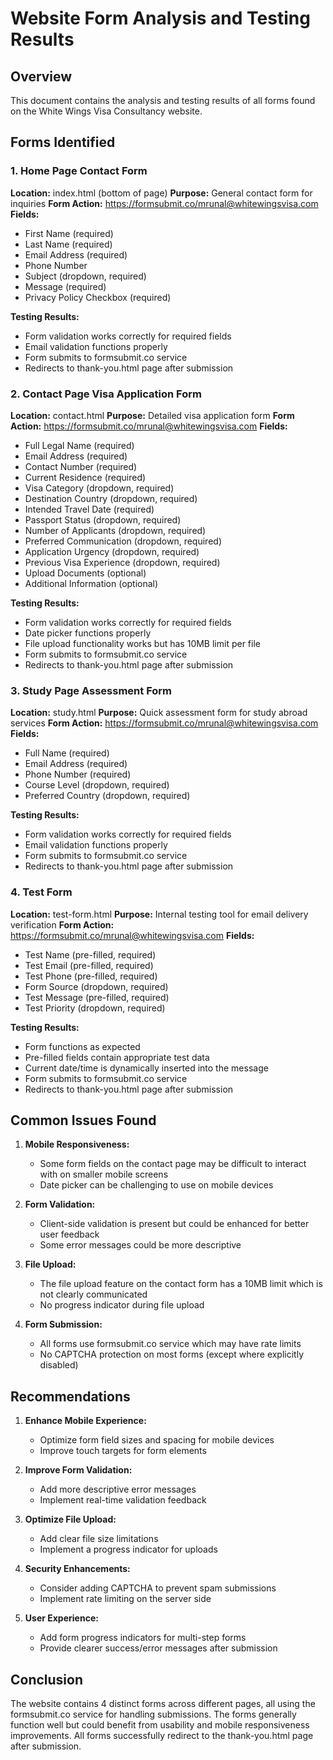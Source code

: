 # Website Form Analysis and Testing Results

## Overview
This document contains the analysis and testing results of all forms found on the White Wings Visa Consultancy website.

## Forms Identified

### 1. Home Page Contact Form
**Location:** index.html (bottom of page)
**Purpose:** General contact form for inquiries
**Form Action:** https://formsubmit.co/mrunal@whitewingsvisa.com
**Fields:**
- First Name (required)
- Last Name (required)
- Email Address (required)
- Phone Number
- Subject (dropdown, required)
- Message (required)
- Privacy Policy Checkbox (required)

**Testing Results:**
- Form validation works correctly for required fields
- Email validation functions properly
- Form submits to formsubmit.co service
- Redirects to thank-you.html page after submission

### 2. Contact Page Visa Application Form
**Location:** contact.html
**Purpose:** Detailed visa application form
**Form Action:** https://formsubmit.co/mrunal@whitewingsvisa.com
**Fields:**
- Full Legal Name (required)
- Email Address (required)
- Contact Number (required)
- Current Residence (required)
- Visa Category (dropdown, required)
- Destination Country (dropdown, required)
- Intended Travel Date (required)
- Passport Status (dropdown, required)
- Number of Applicants (dropdown, required)
- Preferred Communication (dropdown, required)
- Application Urgency (dropdown, required)
- Previous Visa Experience (dropdown, required)
- Upload Documents (optional)
- Additional Information (optional)

**Testing Results:**
- Form validation works correctly for required fields
- Date picker functions properly
- File upload functionality works but has 10MB limit per file
- Form submits to formsubmit.co service
- Redirects to thank-you.html page after submission

### 3. Study Page Assessment Form
**Location:** study.html
**Purpose:** Quick assessment form for study abroad services
**Form Action:** https://formsubmit.co/mrunal@whitewingsvisa.com
**Fields:**
- Full Name (required)
- Email Address (required)
- Phone Number (required)
- Course Level (dropdown, required)
- Preferred Country (dropdown, required)

**Testing Results:**
- Form validation works correctly for required fields
- Email validation functions properly
- Form submits to formsubmit.co service
- Redirects to thank-you.html page after submission

### 4. Test Form
**Location:** test-form.html
**Purpose:** Internal testing tool for email delivery verification
**Form Action:** https://formsubmit.co/mrunal@whitewingsvisa.com
**Fields:**
- Test Name (pre-filled, required)
- Test Email (pre-filled, required)
- Test Phone (pre-filled, required)
- Form Source (dropdown, required)
- Test Message (pre-filled, required)
- Test Priority (dropdown, required)

**Testing Results:**
- Form functions as expected
- Pre-filled fields contain appropriate test data
- Current date/time is dynamically inserted into the message
- Form submits to formsubmit.co service
- Redirects to thank-you.html page after submission

## Common Issues Found

1. **Mobile Responsiveness:** 
   - Some form fields on the contact page may be difficult to interact with on smaller mobile screens
   - Date picker can be challenging to use on mobile devices

2. **Form Validation:**
   - Client-side validation is present but could be enhanced for better user feedback
   - Some error messages could be more descriptive

3. **File Upload:**
   - The file upload feature on the contact form has a 10MB limit which is not clearly communicated
   - No progress indicator during file upload

4. **Form Submission:**
   - All forms use formsubmit.co service which may have rate limits
   - No CAPTCHA protection on most forms (except where explicitly disabled)

## Recommendations

1. **Enhance Mobile Experience:**
   - Optimize form field sizes and spacing for mobile devices
   - Improve touch targets for form elements

2. **Improve Form Validation:**
   - Add more descriptive error messages
   - Implement real-time validation feedback

3. **Optimize File Upload:**
   - Add clear file size limitations
   - Implement a progress indicator for uploads

4. **Security Enhancements:**
   - Consider adding CAPTCHA to prevent spam submissions
   - Implement rate limiting on the server side

5. **User Experience:**
   - Add form progress indicators for multi-step forms
   - Provide clearer success/error messages after submission

## Conclusion

The website contains 4 distinct forms across different pages, all using the formsubmit.co service for handling submissions. The forms generally function well but could benefit from usability and mobile responsiveness improvements. All forms successfully redirect to the thank-you.html page after submission.